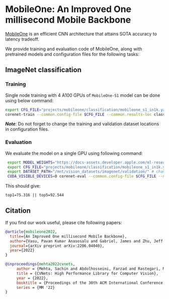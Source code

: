 # MobileOne: An Improved One millisecond Mobile Backbone

[MobileOne](https://arxiv.org/abs/2206.04040) is an efficient CNN architecture that attains SOTA accuracy to latency tradeoff.

We provide training and evaluation code of MobileOne, along with pretrained models and configuration files for the following tasks:

## ImageNet classification

### Training
Single node training with 4 A100 GPUs of `MobileOne-S1` model can be done using below command:

```bash
export CFG_FILE="projects/mobileone/classification/mobileone_s1_in1k.yaml"
corenet-train --common.config-file $CFG_FILE --common.results-loc classification_results
```

***Note***: Do not forget to change the training and validation dataset locations in configuration files.

### Evaluation

We evaluate the model on a single GPU using following command:

```bash
 export MODEL_WEIGHTS="https://docs-assets.developer.apple.com/ml-research/models/corenet/v0.1.0/mobileone/imagenet-1k/mobileone-s1.pt"
 export CFG_FILE="projects/mobileone/classification/mobileone_s1_in1k.yaml"
 export DATASET_PATH="/mnt/vision_datasets/imagenet/validation/" # change to the ImageNet validation path
 CUDA_VISIBLE_DEVICES=0 corenet-eval --common.config-file $CFG_FILE --model.classification.pretrained $MODEL_WEIGHTS --common.override-kwargs dataset.root_val=$DATASET_PATH
```

This should give:
```
top1=75.316 || top5=92.544
```

## Citation
If you find our work useful, please cite following papers:

```BibTeX
@article{mobileone2022,
  title={An Improved One millisecond Mobile Backbone},
  author={Vasu, Pavan Kumar Anasosalu and Gabriel, James and Zhu, Jeff and Tuzel, Oncel and Ranjan, Anurag},
  journal={arXiv preprint arXiv:2206.04040},
  year={2022}
}

@inproceedings{mehta2022cvnets,
     author = {Mehta, Sachin and Abdolhosseini, Farzad and Rastegari, Mohammad},
     title = {CVNets: High Performance Library for Computer Vision},
     year = {2022},
     booktitle = {Proceedings of the 30th ACM International Conference on Multimedia},
     series = {MM '22}
}
```
